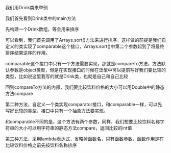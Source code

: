 我们用Drink类来举例

我们首先看到Drink类中的main方法

先构建一个Drink数组，等会用来排序

可以看到，我们首先调用了Arrays.sort()方法来进行排序，这样做的前提是我们自定义的类实现了comparable这个接口，Arrays.sort()中第二个参数起到了将最终排序结果逆序的作用。

comparable这个接口中只有一个方法需要实现，那就是compareTo方法，方法默认参数是object类型，但是在实现接口的时候在泛型中可以提前写好我们要比较的类型，比如说这里我写的就是Drink类，也就是自己和自己比较

回到compareTo方法的内部，我们要比较饮料价格的大小可以用Double中的静态方法compare

第二种方法，自定义一个类实现comparator接口，和comparable一样，可以先写好比较的类型，接口中只有一个抽象方法要实现。

和comparable不同的是，这个方法有两个参数，同样，我们想要比较饮料名称字符串的大小可以用字符串的静态方法compare，返回比较的int值

第三种方法，采用lambda表达式，省略掉函数名，只有函数参数，函数作用是在比较饮料价格之前先按饮料名称排序